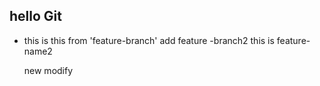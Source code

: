 ## hello Git

- this is this from 'feature-branch'
  add feature -branch2
  this is feature-name2

  new modify
